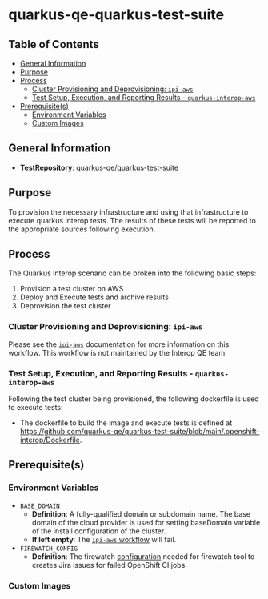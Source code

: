 # quarkus-qe-quarkus-test-suite<!-- omit from toc -->

## Table of Contents<!-- omit from toc -->
- [General Information](#general-information)
- [Purpose](#purpose)
- [Process](#process)
  - [Cluster Provisioning and Deprovisioning: `ipi-aws`](#cluster-provisioning-and-deprovisioning-ipi-aws)
  - [Test Setup, Execution, and Reporting Results - `quarkus-interop-aws`](#test-setup-execution-and-reporting-results---quarkus-interop-aws)
- [Prerequisite(s)](#prerequisites)
  - [Environment Variables](#environment-variables)
  - [Custom Images](#custom-images)

## General Information

- **TestRepository**: [quarkus-qe/quarkus-test-suite](https://github.com/quarkus-qe/quarkus-test-suite)

## Purpose

To provision the necessary infrastructure and using that infrastructure to execute quarkus interop tests. The results of these tests will be reported to the appropriate sources following execution.

## Process

The Quarkus Interop scenario can be broken into the following basic steps:

1. Provision a test cluster on AWS
2. Deploy and Execute tests and archive results
3. Deprovision the test cluster

### Cluster Provisioning and Deprovisioning: `ipi-aws`

Please see the [`ipi-aws`](https://steps.ci.openshift.org/workflow/ipi-aws) documentation for more information on this workflow. This workflow is not maintained by the Interop QE team.

### Test Setup, Execution, and Reporting Results - `quarkus-interop-aws`

Following the test cluster being provisioned, the following dockerfile is used to execute tests:

- The dockerfile to build the image and execute tests is defined at https://github.com/quarkus-qe/quarkus-test-suite/blob/main/.openshift-interop/Dockerfile.

## Prerequisite(s)

### Environment Variables

- `BASE_DOMAIN`
  - **Definition**: A fully-qualified domain or subdomain name. The base domain of the cloud provider is used for setting baseDomain variable of the install configuration of the cluster.
  - **If left empty**: The [`ipi-aws` workflow](../../../step-registry/ipi/aws/ipi-aws-workflow.yaml) will fail.
- `FIREWATCH_CONFIG`
  - **Definition**: The firewatch [configuration](https://github.com/CSPI-QE/firewatch/blob/main/docs/cli_usage_guide.md#defining-the-configuration) needed for firewatch tool to creates Jira issues for failed OpenShift CI jobs.

### Custom Images
